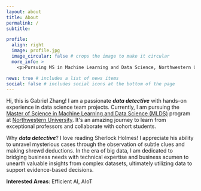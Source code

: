 ```yaml
---
layout: about
title: About
permalink: /
subtitle:

profile:
  align: right
  image: profile.jpg
  image_circular: false # crops the image to make it circular
  more_info: >
    <p>Pursuing MS in Machine Learning and Data Science, Northwestern University</p>

news: true # includes a list of news items
social: false # includes social icons at the bottom of the page
---
```


Hi, this is Gabriel Zhang! I am a passionate **_data detective_** with hands-on experience in data science team projects. Currently, I am pursuing the [Master of Science in Machine Learning and Data Science (MLDS)](https://www.mccormick.northwestern.edu/machine-learning-data-science) program at [Northwestern University](https://www.northwestern.edu/). It's an amazing journey to learn from exceptional professors and collaborate with cohort students.

Why **_data detective_**? I love reading Sherlock Holmes! I appreciate his ability to unravel mysterious cases through the observation of subtle clues and making shrewd deductions. In the era of big data, I am dedicated to bridging business needs with technical expertise and business acumen to unearth valuable insights from complex datasets, ultimately utilizing data to support evidence-based decisions.

**Interested Areas**: Efficient AI, AIoT